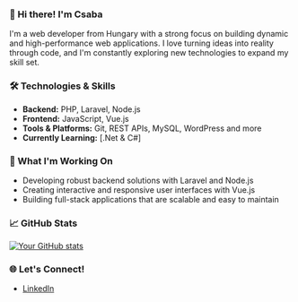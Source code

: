 ### 👋 Hi there! I'm Csaba

I'm a  web developer from Hungary with a strong focus on building dynamic and high-performance web applications. I love turning ideas into reality through code, and I'm constantly exploring new technologies to expand my skill set.

### 🛠️ Technologies & Skills

- **Backend:** PHP, Laravel, Node.js
- **Frontend:** JavaScript, Vue.js
- **Tools & Platforms:** Git, REST APIs, MySQL, WordPress and more
- **Currently Learning:** [.Net & C#]

### 🌱 What I'm Working On

- Developing robust backend solutions with Laravel and Node.js
- Creating interactive and responsive user interfaces with Vue.js
- Building full-stack applications that are scalable and easy to maintain

### 📈 GitHub Stats

[![Your GitHub stats](https://github-readme-stats.vercel.app/api?username=your-username&show_icons=true&theme=radical)](https://github.com/your-username)

### 🌐 Let's Connect!

- [LinkedIn](https://www.linkedin.com/in/csaba-szab%C3%B3-4bb02081/)
